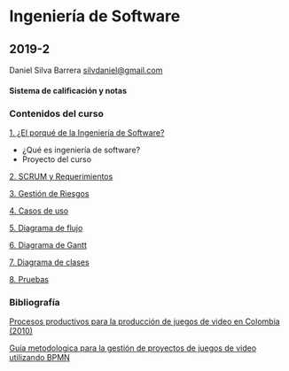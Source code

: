 # Ingeniería de Software
## 2019-2

Daniel Silva Barrera
silvdaniel@gmail.com

#### Sistema de calificación y notas

### Contenidos del curso

[1. ¿El porqué de la Ingeniería de Software?](https://github.com/daniels13ca/Ing_Software/blob/master/Presentaciones/%5BIngSoft%5D%20Clase%201.pdf)
* ¿Qué es ingeniería de software?
* Proyecto del curso  

[2. SCRUM y Requerimientos](https://github.com/daniels13ca/Ing_Software)

[3. Gestión de Riesgos](https://github.com/daniels13ca/Ing_Software)

[4. Casos de uso](https://github.com/daniels13ca/Ing_Software)

[5. Diagrama de flujo](https://github.com/daniels13ca/Ing_Software)

[6. Diagrama de Gantt](https://github.com/daniels13ca/Ing_Software)

[7. Diagrama de clases](https://github.com/daniels13ca/Ing_Software)

[8. Pruebas](https://github.com/daniels13ca/Ing_Software)

### Bibliografía

[Procesos productivos para la producción de juegos de video en Colombia (2010)](https://github.com/daniels13ca/Ing_Software/blob/master/Bibliograf%C3%ADa/ArticuloCCC.pdf)

[Guía metodologica para la gestión de proyectos de juegos de video utilizando BPMN](https://github.com/daniels13ca/Ing_Software/blob/master/Bibliograf%C3%ADa/GuiaMetodologica.pdf)

